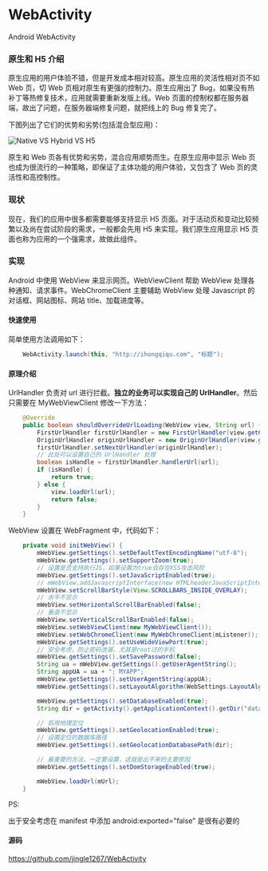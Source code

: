 # WebActivity

  Android WebActivity

### 原生和 H5 介绍

  原生应用的用户体验不错，但是开发成本相对较高。原生应用的灵活性相对页不如 Web 页，切 Web 页相对原生有更强的控制力。原生应用出了 Bug，如果没有热补丁等热修复技术，应用就需要重新发版上线。Web 页面的控制权都在服务器端，故出了问题，在服务器端修复问题，就把线上的 Bug 修复完了。

下图列出了它们的优势和劣势(包括混合型应用)：

![Native VS Hybrid VS H5](http://ihongqiqu.com/sliders/assets/images/Android-Intro/NativeVSH5.png)

  原生和 Web 页各有优势和劣势，混合应用顺势而生。在原生应用中显示 Web 页也成为很流行的一种策略，即保证了主体功能的用户体验，又包含了 Web 页的灵活性和高控制性。

### 现状

  现在，我们的应用中很多都需要能够支持显示 H5 页面。对于活动页和变动比较频繁以及尚在尝试阶段的需求，一般都会先用 H5 来实现。我们原生应用显示 H5 页面也称为应用的一个强需求，故做此组件。

### 实现

  Android 中使用 WebView 来显示网页。WebViewClient 帮助 WebView 处理各种通知、请求事件。WebChromeClient 主要辅助 WebView 处理 Javascript 的对话框、网站图标、网站 title、加载进度等。

#### 快速使用

  简单使用方法调用如下：

```java
    WebActivity.launch(this, "http://ihongqiqu.com", "标题");
```

#### 原理介绍

  UrlHandler 负责对 url 进行拦截。**独立的业务可以实现自己的 UrlHandler**。然后只需要在 MyWebViewClient 修改一下方法：

```java
    @Override
    public boolean shouldOverrideUrlLoading(WebView view, String url) {
        FirstUrlHandler firstUrlHandler = new FirstUrlHandler(view.getContext());
        OriginUrlHandler originUrlHandler = new OriginUrlHandler(view.getContext());
        firstUrlHandler.setNextUrlHandler(originUrlHandler);
        // 此处可以设置自己的 UrlHandler 处理
        boolean isHandle = firstUrlHandler.handlerUrl(url);
        if (isHandle) {
            return true;
        } else {
            view.loadUrl(url);
            return false;
        }
    }
```

  WebView 设置在 WebFragment 中，代码如下：

```java
    private void initWebView() {
        mWebView.getSettings().setDefaultTextEncodingName("utf-8");
        mWebView.getSettings().setSupportZoom(true);
        // 设置是否支持执行JS，如果设置为true会存在XSS攻击风险
        mWebView.getSettings().setJavaScriptEnabled(true);
        // mWebView.addJavascriptInterface(new HTMLheaderJavaScriptInterface(), "local_obj");
        mWebView.setScrollBarStyle(View.SCROLLBARS_INSIDE_OVERLAY);
        // 水平不显示
        mWebView.setHorizontalScrollBarEnabled(false);
        // 垂直不显示
        mWebView.setVerticalScrollBarEnabled(false);
        mWebView.setWebViewClient(new MyWebViewClient());
        mWebView.setWebChromeClient(new MyWebChromeClient(mListener));
        mWebView.getSettings().setUseWideViewPort(true);
        // 安全考虑，防止密码泄漏，尤其是root过的手机
        mWebView.getSettings().setSavePassword(false);
        String ua = mWebView.getSettings().getUserAgentString();
        String appUA = ua + "; MYAPP";
        mWebView.getSettings().setUserAgentString(appUA);
        mWebView.getSettings().setLayoutAlgorithm(WebSettings.LayoutAlgorithm.NARROW_COLUMNS);

        mWebView.getSettings().setDatabaseEnabled(true);
        String dir = getActivity().getApplicationContext().getDir("database", Context.MODE_PRIVATE).getPath();

        // 启用地理定位
        mWebView.getSettings().setGeolocationEnabled(true);
        // 设置定位的数据库路径
        mWebView.getSettings().setGeolocationDatabasePath(dir);

        // 最重要的方法，一定要设置，这就是出不来的主要原因
        mWebView.getSettings().setDomStorageEnabled(true);

        mWebView.loadUrl(mUrl);
    }
```

PS:

出于安全考虑在 manifest 中添加 android:exported="false" 是很有必要的

#### 源码

https://github.com/jingle1267/WebActivity